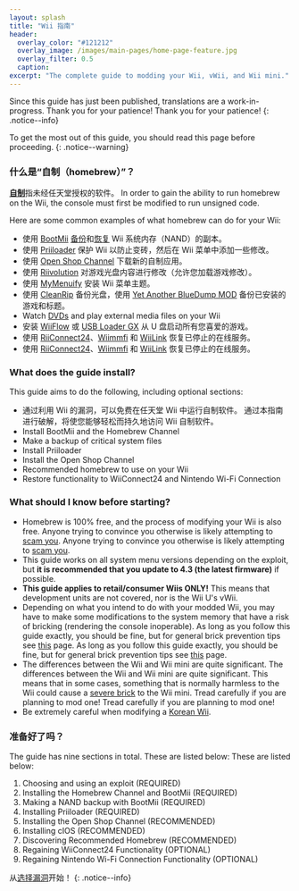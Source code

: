 ```yaml
---
layout: splash
title: "Wii 指南"
header:
  overlay_color: "#121212"
  overlay_image: /images/main-pages/home-page-feature.jpg
  overlay_filter: 0.5
  caption:
excerpt: "The complete guide to modding your Wii, vWii, and Wii mini."
---
```


Since this guide has just been published, translations are a work-in-progress. Thank you for your patience! Thank you for your patience!
{: .notice--info}

To get the most out of this guide, you should read this page before proceeding.
{: .notice--warning}

### 什么是“自制（homebrew）”？

[**自制**](https://en.wikipedia.org/wiki/Homebrew_(video_games))指未经任天堂授权的软件。 In order to gain the ability to run homebrew on the Wii, the console must first be modified to run unsigned code.

Here are some common examples of what homebrew can do for your Wii:

+ 使用 [BootMii](hbc) [备份](bootmii)和[恢复](bootmiirecover) Wii 系统内存（NAND）的副本。
+ 使用 [Priiloader](priiloader) 保护 Wii 以防止变砖，然后在 Wii 菜单中添加一些修改。
+ 使用 [Open Shop Channel](hbb) 下载新的自制应用。
+ 使用 [Riivolution](riivolution) 对游戏光盘内容进行修改（允许您加载游戏修改）。
+ 使用 [MyMenuify](themes) 安装 Wii 菜单主题。
+ 使用 [CleanRip](/dump-games) 备份光盘，使用 [Yet Another BlueDump MOD](dump-wads) 备份已安装的游戏和标题。
+ Watch [DVDs](recommended-homebrew#entertainment) and play external media files on your Wii
+ 安装 [WiiFlow](wiiflow) 或 [USB Loader GX](usbloadergx) 从 U 盘启动所有您喜爱的游戏。
+ 使用 [RiiConnect24](riiconnect24)、[Wiimmfi](wiimmfi) 和 [WiiLink](wiilink) 恢复已停止的在线服务。
+ 使用 [RiiConnect24](riiconnect24)、[Wiimmfi](wiimmfi) 和 [WiiLink](wiilink) 恢复已停止的在线服务。

### What does the guide install?

This guide aims to do the following, including optional sections:

+ 通过利用 Wii 的漏洞，可以免费在任天堂 Wii 中运行自制软件。 通过本指南进行破解，将使您能够轻松而持久地访问 Wii 自制软件。
+ Install BootMii and the Homebrew Channel
+ Make a backup of critical system files
+ Install Priiloader
+ Install the Open Shop Channel
+ Recommended homebrew to use on your Wii
+ Restore functionality to WiiConnect24 and Nintendo Wi-Fi Connection

### What should I know before starting?

+ Homebrew is 100% free, and the process of modifying your Wii is also free. Anyone trying to convince you otherwise is likely attempting to [scam you](https://hbc.hackmii.com/scam). Anyone trying to convince you otherwise is likely attempting to [scam you](https://hbc.hackmii.com/scam).
+ This guide works on all system menu versions depending on the exploit, but **it is recommended that you update to 4.3 (the latest firmware)** if possible.
+ **This guide applies to retail/consumer Wiis ONLY!** This means that development units are not covered, nor is the Wii U's vWii.
+ Depending on what you intend to do with your modded Wii, you may have to make some modifications to the system memory that have a risk of bricking (rendering the console inoperable). As long as you follow this guide exactly, you should be fine, but for general brick prevention tips see [this](bricks#brick-prevention) page. As long as you follow this guide exactly, you should be fine, but for general brick prevention tips see [this](bricks#brick-prevention) page.
+ The differences between the Wii and Wii mini are quite significant. The differences between the Wii and Wii mini are quite significant. This means that in some cases, something that is normally harmless to the Wii could cause a [severe brick](bricks#wi-fi-brick) to the Wii mini. Tread carefully if you are planning to mod one! Tread carefully if you are planning to mod one!
+ Be extremely careful when modifying a [Korean Wii](bricks#korean-kiierror-003-brick).

### 准备好了吗？

The guide has nine sections in total. These are listed below: These are listed below:

1. Choosing and using an exploit (REQUIRED)
1. Installing the Homebrew Channel and BootMii (REQUIRED)
1. Making a NAND backup with BootMii (REQUIRED)
1. Installing Priiloader (REQUIRED)
1. Installing the Open Shop Channel (RECOMMENDED)
1. Installing cIOS (RECOMMENDED)
1. Discovering Recommended Homebrew (RECOMMENDED)
1. Regaining WiiConnect24 Functionality (OPTIONAL)
1. Regaining Nintendo Wi-Fi Connection Functionality (OPTIONAL)

从[选择漏洞](get-started)开始！
{: .notice--info}
